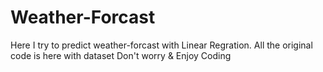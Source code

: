 # Weather-Forcast

Here I try to predict weather-forcast with Linear Regration.
All the original code is here with dataset
Don't worry & Enjoy Coding
